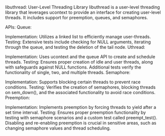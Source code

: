 
libuthread: User-Level Threading Library
libuthread is a user-level threading library that leverages ucontext to provide an interface for creating user-level threads. It includes support for preemption, queues, and semaphores.

APIs:
Queue:

Implementation: Utilizes a linked list to efficiently manage user-threads.
Testing: Extensive tests include checking for NULL arguments, iterating through the queue, and testing the deletion of the tail node.
Uthread:

Implementation: Uses ucontext and the queue API to create and schedule threads.
Testing: Ensures proper creation of idle and user threads, along with safeguards against NULL functions. Additional tests verify the functionality of single, two, and multiple threads.
Semaphore:

Implementation: Supports blocking certain threads to prevent race conditions.
Testing: Verifies the creation of semaphores, blocking threads on sem_down(), and the associated functionality to avoid race conditions.
Preemption:

Implementation: Implements preemption by forcing threads to yield after a set time interval.
Testing: Ensures proper preemption functionality by testing with semaphore scenarios and a custom test called preempt_test(). Disabling and re-enabling preemption is crucial in sensitive areas, such as changing semaphore values and thread scheduling.
